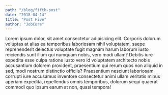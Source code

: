 ```yaml
---
path: "/blog/fifth-post"
date: "2018-04-14"
title: "Post Five"
author: "JobCore"
---
```


Lorem ipsum dolor, sit amet consectetur adipisicing elit. Corporis dolorum voluptas at alias ea temporibus laboriosam nihil voluptatem, saepe reprehenderit delectus voluptate fugit magnam harum laborum iusto reiciendis sunt illum qui numquam nobis, vero modi ullam? Debitis iure expedita esse culpa ratione iusto vero id voluptatem architecto nobis accusantium dolorem provident, praesentium qui rerum quos non aliquid in sed, modi nostrum distinctio officiis? Praesentium nesciunt laboriosam corrupti iure accusamus inventore consectetur animi ullam veritatis minus aperiam expedita, repellendus omnis temporibus, dolorum sequi quaerat commodi quo ipsum earum at non, quasi tempora!
